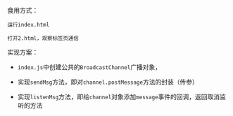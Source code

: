 食用方式：

~~~
运行index.html
~~~

~~~
打开2.html，观察标签页通信
~~~

实现方案：

* `index.js`中创建公共的`BroadcastChannel`广播对象，

* 实现`sendMsg`方法，即对`channel.postMessage`方法的封装（传参）
* 实现`listenMsg`方法，即给`channel`对象添加`message`事件的回调，返回取消监听的方法

